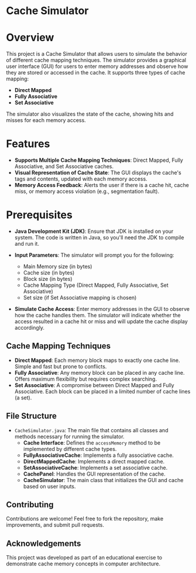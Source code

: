 
# Cache Simulator

# Overview

This project is a Cache Simulator that allows users to simulate the behavior of different cache mapping techniques. The simulator provides a graphical user interface (GUI) for users to enter memory addresses and observe how they are stored or accessed in the cache. It supports three types of cache mapping:
- **Direct Mapped**
- **Fully Associative**
- **Set Associative**

The simulator also visualizes the state of the cache, showing hits and misses for each memory access.

# Features

- **Supports Multiple Cache Mapping Techniques**: Direct Mapped, Fully Associative, and Set Associative caches.
- **Visual Representation of Cache State**: The GUI displays the cache's tags and contents, updated with each memory access.
- **Memory Access Feedback**: Alerts the user if there is a cache hit, cache miss, or memory access violation (e.g., segmentation fault).

# Prerequisites

- **Java Development Kit (JDK)**: Ensure that JDK is installed on your system. The code is written in Java, so you'll need the JDK to compile and run it.

- **Input Parameters**: The simulator will prompt you for the following:
   - Main Memory size (in bytes)
   - Cache size (in bytes)
   - Block size (in bytes)
   - Cache Mapping Type (Direct Mapped, Fully Associative, Set Associative)
   - Set size (if Set Associative mapping is chosen)

- **Simulate Cache Access**: Enter memory addresses in the GUI to observe how the cache handles them. The simulator will indicate whether the access resulted in a cache hit or miss and will update the cache display accordingly.

## Cache Mapping Techniques

- **Direct Mapped**: Each memory block maps to exactly one cache line. Simple and fast but prone to conflicts.
- **Fully Associative**: Any memory block can be placed in any cache line. Offers maximum flexibility but requires complex searching.
- **Set Associative**: A compromise between Direct Mapped and Fully Associative. Each block can be placed in a limited number of cache lines (a set).

## File Structure

- `CacheSimulator.java`: The main file that contains all classes and methods necessary for running the simulator.
  - **Cache Interface**: Defines the `accessMemory` method to be implemented by different cache types.
  - **FullyAssociativeCache**: Implements a fully associative cache.
  - **DirectMappedCache**: Implements a direct mapped cache.
  - **SetAssociativeCache**: Implements a set associative cache.
  - **CachePanel**: Handles the GUI representation of the cache.
  - **CacheSimulator**: The main class that initializes the GUI and cache based on user inputs.

## Contributing

Contributions are welcome! Feel free to fork the repository, make improvements, and submit pull requests.

## Acknowledgements

This project was developed as part of an educational exercise to demonstrate cache memory concepts in computer architecture.
